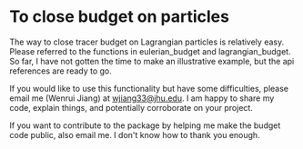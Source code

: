 # To close budget on particles

The way to close tracer budget on Lagrangian particles is relatively easy. Please referred to the functions in eulerian_budget and lagrangian_budget. So far, I have not gotten the time to make an illustrative example, but the api references are ready to go. 

If you would like to use this functionality but have some difficulties, please email me (Wenrui Jiang) at wjiang33@jhu.edu. I am happy to share my code, explain things, and potentially corroborate on your project.

If you want to contribute to the package by helping me make the budget code public, also email me. I don't know how to thank you enough.
